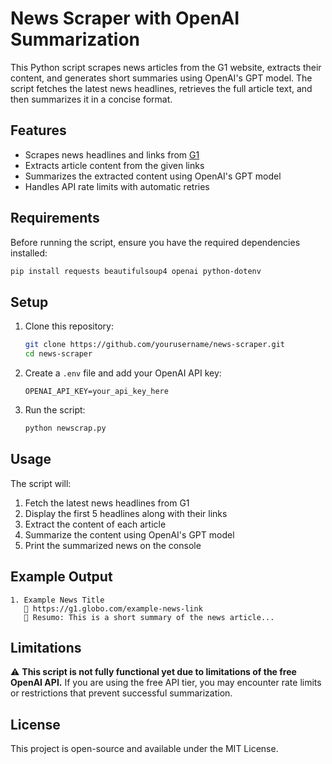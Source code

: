 # News Scraper with OpenAI Summarization

This Python script scrapes news articles from the G1 website, extracts their content, and generates short summaries using OpenAI's GPT model. The script fetches the latest news headlines, retrieves the full article text, and then summarizes it in a concise format.

## Features
- Scrapes news headlines and links from [G1](https://g1.globo.com/)
- Extracts article content from the given links
- Summarizes the extracted content using OpenAI's GPT model
- Handles API rate limits with automatic retries

## Requirements
Before running the script, ensure you have the required dependencies installed:

```bash
pip install requests beautifulsoup4 openai python-dotenv
```

## Setup
1. Clone this repository:
   ```bash
   git clone https://github.com/yourusername/news-scraper.git
   cd news-scraper
   ```
2. Create a `.env` file and add your OpenAI API key:
   ```plaintext
   OPENAI_API_KEY=your_api_key_here
   ```
3. Run the script:
   ```bash
   python newscrap.py
   ```

## Usage
The script will:
1. Fetch the latest news headlines from G1
2. Display the first 5 headlines along with their links
3. Extract the content of each article
4. Summarize the content using OpenAI's GPT model
5. Print the summarized news on the console

## Example Output
```plaintext
1. Example News Title
   🔗 https://g1.globo.com/example-news-link
   📝 Resumo: This is a short summary of the news article...
```

## Limitations
⚠️ **This script is not fully functional yet due to limitations of the free OpenAI API.** If you are using the free API tier, you may encounter rate limits or restrictions that prevent successful summarization.

## License
This project is open-source and available under the MIT License.

